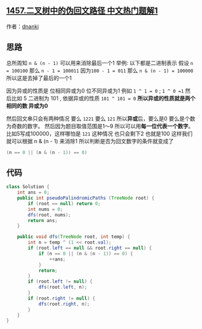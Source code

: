 ## [1457.二叉树中的伪回文路径 中文热门题解1](https://leetcode.cn/problems/pseudo-palindromic-paths-in-a-binary-tree/solutions/100000/wei-yun-suan-jie-fa-by-dnanki)

作者：[dnanki](https://leetcode.cn/u/dnanki)
## 思路

总所周知 `n & (n - 1)` 可以用来消除最后一个1
举例: 以下都是二进制表示
假设 `n = 100100` 那么 `n - 1 = 100011`  因为`100 - 1 = 011`
那么 `n & (n - 1) = 100000`  所以这是去掉了最后的一个1

因为异或的性质是 位相同异或为0 位不同异或为1 例如 `1 ^ 1 = 0` ; `1 ^ 0 =1`
然后比如 5 二进制为 101 , 依据异或的性质 `101 ^ 101 = 0`
**所以异或的性质就是两个相同的数 异或为0**

然后回文串只会有两种情况 要么 `1221` 要么 `121` 所以**异或**后，要么是0 要么是个数为奇数的数字。
然后因为题目取值范围是1～9 所以可以用**每一位代表一个数字**。
比如5写成100000，这样哪怕是 `121` 这种情况 也只会剩下2 也就是100
这样我们就可以根据 n & (n - 1) 来消除1 所以判断是否为回文数字的条件就变成了
```java
(n == 0 || (n & (n - 1)) == 0)
```

## 代码

```java
class Solution {
    int ans = 0;
    public int pseudoPalindromicPaths (TreeNode root) {
        if (root == null) return 0;
        int nums = 0;
        dfs(root, nums);
        return ans;
    }

    public void dfs(TreeNode root, int temp) {
        int n = temp ^ (1 << root.val);
        if (root.left == null && root.right == null) {
            if (n == 0 || (n & (n - 1)) == 0) {
                ++ans;
            }
            return;
        }
        if (root.left != null) {
            dfs(root.left, n);
        }
        if (root.right != null) {
            dfs(root.right, n);
        }
    }
}
```